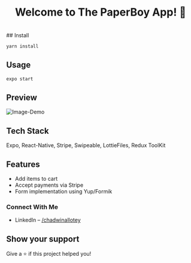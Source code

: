 <h1 align="center">Welcome to The PaperBoy App! 👋</h1>
<br/>
## Install

```sh
yarn install
```
## Usage

```sh
expo start
```

## Preview
![Image-Demo](https://user-images.githubusercontent.com/86134973/212500686-de962d4f-111d-4e58-973e-915357104bb4.png)



## Tech Stack
Expo, React-Native, Stripe, Swipeable, LottieFiles, Redux ToolKit


## Features
- Add items to cart
- Accept payments via Stripe
- Form implementation using Yup/Formik

### Connect With Me
- LinkedIn – [/chadwinallotey](https://www.linkedin.com/in/chadwin-allotey-5271a4165/)

## Show your support

Give a ⭐️ if this project helped you!
